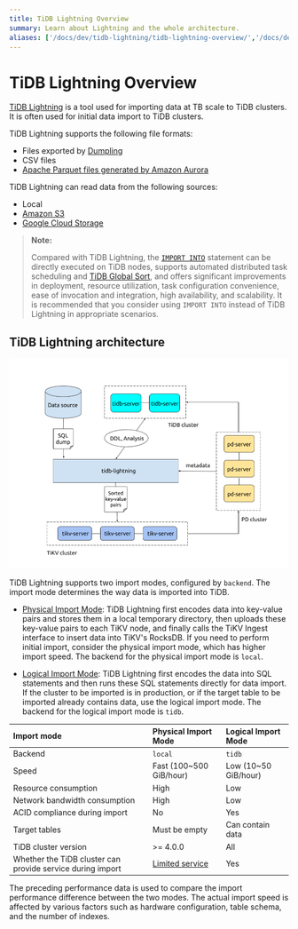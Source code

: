 ```yaml
---
title: TiDB Lightning Overview
summary: Learn about Lightning and the whole architecture.
aliases: ['/docs/dev/tidb-lightning/tidb-lightning-overview/','/docs/dev/reference/tools/tidb-lightning/overview/','/docs/dev/tidb-lightning/tidb-lightning-tidb-backend/','/docs/dev/reference/tools/tidb-lightning/tidb-backend/','/tidb/dev/tidb-lightning-tidb-backend','/docs/dev/loader-overview/','/docs/dev/reference/tools/loader/','/docs/dev/load-misuse-handling/','/docs/dev/reference/tools/error-case-handling/load-misuse-handling/','/tidb/dev/load-misuse-handling','/tidb/dev/loader-overview/','/tidb/dev/tidb-lightning-backends']
---
```


# TiDB Lightning Overview

[TiDB Lightning](https://github.com/pingcap/tidb/tree/master/lightning) is a tool used for importing data at TB scale to TiDB clusters. It is often used for initial data import to TiDB clusters.

TiDB Lightning supports the following file formats:

- Files exported by [Dumpling](/dumpling-overview.md)
- CSV files
- [Apache Parquet files generated by Amazon Aurora](/migrate-aurora-to-tidb.md)

TiDB Lightning can read data from the following sources:

- Local
- [Amazon S3](/external-storage-uri.md#amazon-s3-uri-format)
- [Google Cloud Storage](/external-storage-uri.md#gcs-uri-format)

> **Note:**
>
> Compared with TiDB Lightning, the [`IMPORT INTO`](/sql-statements/sql-statement-import-into.md) statement can be directly executed on TiDB nodes, supports automated distributed task scheduling and [TiDB Global Sort](/tidb-global-sort.md), and offers significant improvements in deployment, resource utilization, task configuration convenience, ease of invocation and integration, high availability, and scalability. It is recommended that you consider using `IMPORT INTO` instead of TiDB Lightning in appropriate scenarios.

## TiDB Lightning architecture

![Architecture of TiDB Lightning tool set](/media/tidb-lightning-architecture.png)

TiDB Lightning supports two import modes, configured by `backend`. The import mode determines the way data is imported into TiDB.

- [Physical Import Mode](/tidb-lightning/tidb-lightning-physical-import-mode.md): TiDB Lightning first encodes data into key-value pairs and stores them in a local temporary directory, then uploads these key-value pairs to each TiKV node, and finally calls the TiKV Ingest interface to insert data into TiKV's RocksDB. If you need to perform initial import, consider the physical import mode, which has higher import speed. The backend for the physical import mode is `local`.

- [Logical Import Mode](/tidb-lightning/tidb-lightning-logical-import-mode.md): TiDB Lightning first encodes the data into SQL statements and then runs these SQL statements directly for data import. If the cluster to be imported is in production, or if the target table to be imported already contains data, use the logical import mode. The backend for the logical import mode is `tidb`.

| Import mode | Physical Import Mode | Logical Import Mode |
|:---|:---|:---|
| Backend | `local` | `tidb` |
| Speed | Fast (100~500 GiB/hour) | Low (10~50 GiB/hour)|
| Resource consumption| High | Low |
| Network bandwidth consumption | High | Low |
| ACID compliance during import | No | Yes |
| Target tables | Must be empty | Can contain data |
| TiDB cluster version | >= 4.0.0 | All |
| Whether the TiDB cluster can provide service during import | [Limited service](/tidb-lightning/tidb-lightning-physical-import-mode.md#limitations) | Yes |

<Note>

The preceding performance data is used to compare the import performance difference between the two modes. The actual import speed is affected by various factors such as hardware configuration, table schema, and the number of indexes.

</Note>
